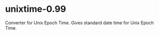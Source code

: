 unixtime-0.99
=============

Converter for Unix Epoch Time. Gives standard date time for Unix Epoch Time.
